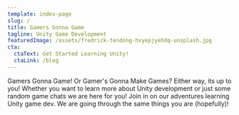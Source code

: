 ```yaml
---
template: index-page
slug: /
title: Gamers Gonna Game
tagline: Unity Game Development
featuredImage: /assets/fredrick-tendong-hvyepjyehdq-unsplash.jpg
cta:
  ctaText: Get Started Learning Unity!
  ctaLink: /blog
---
```

Gamers Gonna Game! Or Gamer's Gonna Make Games? Either way, its up to you! Whether you want to learn more about Unity development or just some random game chats we are here for you! Join in on our adventures learning Unity game dev. We are going through the same things you are (hopefully)!